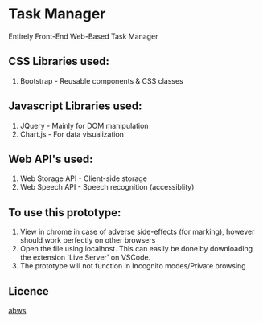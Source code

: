 # Task Manager

Entirely Front-End Web-Based Task Manager

## CSS Libraries used:
1. Bootstrap - Reusable components & CSS classes

## Javascript Libraries used:
1. JQuery - Mainly for DOM manipulation
2. Chart.js - For data visualization

## Web API's used:
1. Web Storage API - Client-side storage
2. Web Speech API - Speech recognition (accessiblity)

## To use this prototype:
1. View in chrome in case of adverse side-effects (for marking), however should work perfectly on other browsers
2. Open the file using localhost. This can easily be done by downloading the extension 'Live Server' on VSCode.
3. The prototype will not function in Incognito modes/Private browsing


## Licence
[abws](https://anon.com)
